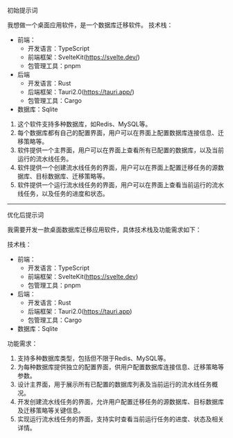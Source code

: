 初始提示词

我想做一个桌面应用软件，是一个数据库迁移软件。
技术栈：
-   前端：
    -   开发语言：TypeScript
    -   前端框架：SvelteKit(https://svelte.dev/)
    -   包管理工具：pnpm
-   后端
    -   开发语言：Rust
    -   后端框架：Tauri2.0(https://tauri.app/)
    -   包管理工具：Cargo
-   数据库：Sqlite

1. 这个软件支持多种数据库，如Redis、MySQL等。
2. 每个数据库都有自己的配置界面，用户可以在界面上配置数据库连接信息、迁移策略等。
3. 软件提供一个主界面，用户可以在界面上查看所有已配置的数据库，以及当前运行的流水线任务。
4. 软件提供一个创建流水线任务的界面，用户可以在界面上配置迁移任务的源数据库、目标数据库、迁移策略等。
5. 软件提供一个运行流水线任务的界面，用户可以在界面上查看当前运行的流水线任务，以及任务的进度和状态。

---

优化后提示词

我需要开发一款桌面数据库迁移应用软件，具体技术栈及功能需求如下：

技术栈：
- 前端：
  - 开发语言：TypeScript
  - 前端框架：SvelteKit(https://svelte.dev)
  - 包管理工具：pnpm
- 后端：
  - 开发语言：Rust
  - 后端框架：Tauri2.0(https://tauri.app)
  - 包管理工具：Cargo
- 数据库：Sqlite

功能需求：
1. 支持多种数据库类型，包括但不限于Redis、MySQL等。
2. 为每种数据库提供独立的配置界面，供用户配置数据库连接信息、迁移策略等参数。
3. 设计主界面，用于展示所有已配置的数据库列表及当前运行的流水线任务概况。
4. 开发创建流水线任务的界面，允许用户配置迁移任务的源数据库、目标数据库及迁移策略等关键信息。
5. 实现运行流水线任务的界面，支持实时查看当前运行任务的进度、状态及相关详情。